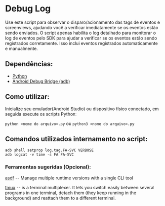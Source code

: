 # Debug Log

Use este script para observar o disparo/acionamento das tags de eventos e screenviews, ajudando você a verificar imediatamente se os eventos estão sendo enviados.
O script apenas habilita o log detalhado para monitorar o log de eventos pelo SDK para ajudar a verificar se os eventos estão sendo registrados corretamente. Isso inclui eventos registrados automaticamente e manualmente.

## **Dependências**:
* [Python](https://www.python.org/)
* [Android Debug Bridge (adb)](https://developer.android.com/studio/command-line/adb)
    
## **Como utilizar**:
Inicialize seu emulador(Android Studio) ou dispositivo físico conectado, em seguida execute os scripts Python:

`python <nome do arquivo>.py`
ou
`python3 <nome do arquivo>.py`

## **Comandos utilizados internamento no script**:
```
adb shell setprop log.tag.FA-SVC VERBOSE
adb logcat -v time -s FA FA-SVC
```
    

### **Ferramentas sugeridas (Opcional)**:

[asdf](https://asdf-vm.com/guide/getting-started.html) -- Manage multiple runtime versions with a single CLI tool

[tmux](https://github.com/tmux/tmux/wiki) -- is a terminal multiplexer. It lets you switch easily between several programs in one terminal, detach them (they keep running in the background) and reattach them to a different terminal.
